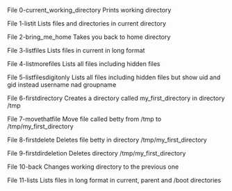 File 0-current_working_directory 
Prints working directory

File 1-listit 
Lists files and directories in current directory

File 2-bring_me_home
Takes you back to home directory

File 3-listfiles
Lists files in current in long format

File 4-listmorefiles
Lists all files including hidden files

File 5-listfilesdigitonly
Lists all files including hidden files but 
show uid and gid instead username nad groupname

File 6-firstdirectory
Creates a directory called my_first_directory in
directory /tmp

File 7-movethatfile
Move file called betty from /tmp to
/tmp/my_first_directory

File 8-firstdelete
Deletes file betty in directory /tmp/my_first_directory

File 9-firstdirdeletion
Deletes directory /tmp/my_first_directory

File 10-back
Changes working directory to the previous one

File 11-lists
Lists files in long format in current, parent and /boot
directories
